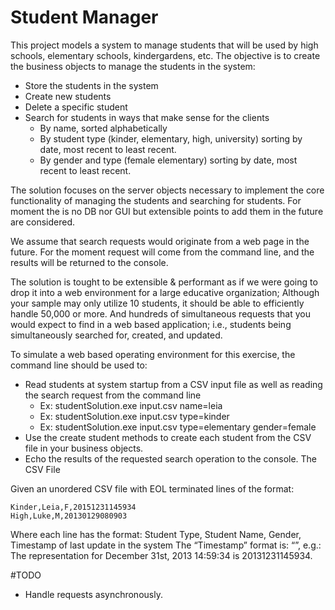 # Student Manager

This project models a system to manage students that will be used by high schools, elementary schools,
kindergardens, etc.
The objective is to create the business objects to manage the students in the system:
  * Store the students in the system
  * Create new students
  * Delete a specific student
  * Search for students in ways that make sense for the clients
    - By name, sorted alphabetically
    - By student type (kinder, elementary, high, university) sorting by date, most recent to least recent.
    - By gender and type (female elementary) sorting by date, most recent to least recent.

The solution focuses on the server objects necessary to implement the core functionality of managing the students and searching for students.
For moment the is no DB nor GUI but extensible points to add them in the future are considered.

We assume that search requests would originate from a web page in the future.
For the moment request will come from the command line, and the results will be returned to the console.

The solution is tought to be extensible & performant as if we were going to drop it into a web environment for a large educative organization; Although your sample may only utilize 10 students, it should be able to efficiently handle 50,000 or more. And hundreds of simultaneous requests that you would expect to find in a web based application; i.e., students being simultaneously searched for, created, and updated.

To simulate a web based operating environment for this exercise, the command line should be used to:
  * Read students at system startup from a CSV input file as well as reading the search request from
the command line
    - Ex: studentSolution.exe input.csv name=leia
    - Ex: studentSolution.exe input.csv type=kinder
    - Ex: studentSolution.exe input.csv type=elementary gender=female
  * Use the create student methods to create each student from the CSV file in your business objects.
  * Echo the results of the requested search operation to the console. The CSV File

Given an unordered CSV file with EOL terminated lines of the format:
```
Kinder,Leia,F,20151231145934
High,Luke,M,20130129080903
```
Where each line has the format:
Student Type, Student Name, Gender, Timestamp of last update in the system
The “Timestamp” format is: “<year><month><day><hour><minute><second>”, e.g.:
The representation for December 31st, 2013 14:59:34 is 20131231145934.

#TODO
  * Handle requests asynchronously.
